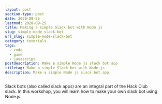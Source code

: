```yaml
---
layout: post
section-type: post
date: 2020-09-25
lastmod: 2020-09-25
title: Making a simple Slack bot with Node.js
slug: simple-node-slack-bot
url_slug: simple-node-slack-bot
category: tutorials
tags:
  - code
  - game
  - javascript
postdescription: Make a simple Node js slack bot app
titletag: Make a simple Slack bot with Node.js
description: Make a simple Node js slack bot app
---
```

Slack bots (also called slack apps) are an integral part of the Hack Club slack. In this workshop, you will learn how to make your own slack bot using Node.js.